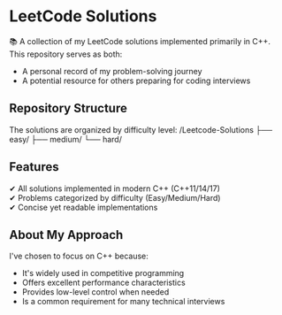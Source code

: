# LeetCode Solutions

📚 A collection of my LeetCode solutions implemented primarily in C++. This repository serves as both:
- A personal record of my problem-solving journey
- A potential resource for others preparing for coding interviews

## Repository Structure

The solutions are organized by difficulty level:
/Leetcode-Solutions 
├── easy/ 
├── medium/ 
└── hard/


## Features

✔ All solutions implemented in modern C++ (C++11/14/17)  
✔ Problems categorized by difficulty (Easy/Medium/Hard)  
✔ Concise yet readable implementations  

## About My Approach

I've chosen to focus on C++ because:
- It's widely used in competitive programming
- Offers excellent performance characteristics
- Provides low-level control when needed
- Is a common requirement for many technical interviews
